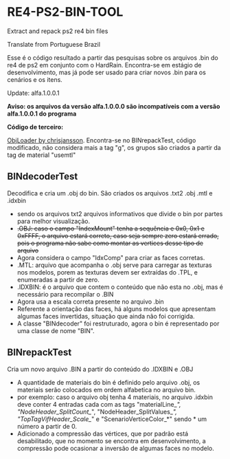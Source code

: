 # RE4-PS2-BIN-TOOL
Extract and repack ps2 re4 bin files

Translate from Portuguese Brazil

Esse é o código resultado a partir das pesquisas sobre os arquivos .bin do re4 de ps2 em conjunto com o HardRain.
Encontra-se em estágio de desenvolvimento, mas já pode ser usado para criar novos .bin para os cenários e os itens.

Update: alfa.1.0.0.1

**Aviso: os arquivos da versão alfa.1.0.0.0 são incompatíveis com a versão alfa.1.0.0.1 do programa**

**Código de terceiro:**

[ObjLoader by chrisjansson](https://github.com/chrisjansson/ObjLoader/).
Encontra-se no BINrepackTest, código modificado, não considera mais a tag "g", os grupos são criados a partir da tag de material "usemtl" 

## BINdecoderTest

Decodifica e cria um .obj do bin.
São criados os arquivos .txt2 .obj .mtl e .idxbin
  - sendo os arquivos txt2 arquivos informativos que divide o bin por partes para melhor visualização.
  - <del>.OBJ: caso o campo "IndexMount" tenha a sequência e 0x0, 0x1 e 0xFFFF, o arquivo estará correto, caso seja sempre zero estará errado, pois o programa não sabe como montar as vertices desse tipo de arquivo</del>
  - Agora considera o campo "IdxComp" para criar as faces corretas.
  - .MTL: arquivo que acompanha o .obj serve para carregar as texturas nos modelos, porem as texturas devem ser extraídas do .TPL, e enumeradas a partir de zero.
  - .IDXBIN: é o arquivo que contem o conteúdo que não esta no .obj, mas é necessário para recompilar o .BIN
  - Agora usa a escala correta presente no arquivo .bin
  - Referente a orientação das faces, há alguns modelos que apresentam algumas faces invertidas, situação que ainda não foi corrigida.
  - A classe "BINdecoder" foi restruturado, agora o bin é representado por uma classe de nome "BIN".

## BINrepackTest

Cria um novo arquivo .BIN a partir do conteúdo do .IDXBIN e .OBJ
  - A quantidade de materiais do bin é definido pelo arquivo .obj, os materiais serão colocados em ordem alfabetica no arquivo bin.
  - por exemplo: caso o arquivo obj tenha 4 materiais, no arquivo .idxbin deve conter 4 entradas cada com as tags "materialLine_*", "NodeHeader_SplitCount_*", "NodeHeader_SplitValues_*", "TopTagVifHeader_Scale_*" e "ScenarioVerticeColor_*" sendo * um número a partir de 0.
  - Adicionado a compressão das vértices, que por padrão está desabilitado, que no momento se encontra em desenvolvimento, a compressão pode ocasionar a inversão de algumas faces no modelo.
  
